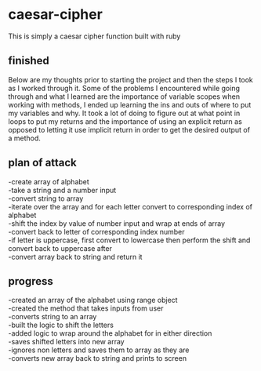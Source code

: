 # caesar-cipher  

This is simply a caesar cipher function built with ruby  

## finished  
Below are my thoughts prior to starting the project and then the steps I took as I worked through it.
Some of the problems I encountered while going through and what I learned are the importance of variable scopes when working with methods,
I ended up learning the ins and outs of where to put my variables and why. It took a lot of doing to figure out at what point in loops to put my returns and the importance of using an explicit return as opposed to letting it use implicit return in order to get the desired output of a method.  

## plan of attack  

-create array of alphabet  
-take a string and a number input  
-convert string to array  
-iterate over the array and for each letter convert to corresponding index of alphabet  
-shift the index by value of number input and wrap at ends of array  
-convert back to letter of corresponding index number  
-if letter is uppercase, first convert to lowercase then perform the shift and convert back to uppercase after  
-convert array back to string and return it  

## progress  

-created an array of the alphabet using range object  
-created the method that takes inputs from user  
-converts string to an array  
-built the logic to shift the letters  
-added logic to wrap around the alphabet for in either direction  
-saves shifted letters into new array  
-ignores non letters and saves them to array as they are  
-converts new array back to string and prints to screen